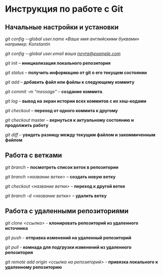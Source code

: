 # Инструкция по работе с Git


## Начальные настройки и установки

*git config --global user.name «Ваше имя английскими буквами»  например: Konstantin*

*git config --global user.email ваша почта@example.com*

*git init* – **инициализация локального репозитория**

*git status* – **получить информацию от git о его текущем состоянии**

*git add* – **добавить файл или файлы к следующему коммиту**

*git commit -m “message”* – **создание коммита**.

*git log* – **вывод на экран истории всех коммитов с их хеш-кодами**

*git checkout* – **переход от одного коммита к другому**

*git checkout* master – **вернуться к актуальному состоянию и продолжить работу**

*git diff* – **увидеть разницу между текущим файлом и закоммиченным файлом**

## Работа с ветками

*git branch* – **посмотреть список веток в репозитории**

*git branch <название ветки>* – **создать новую ветку**

*git checkout <название ветки>* – **переход к другой ветке**

*git branch -d <название ветки>* – **удалить ветку**

## Работа с удаленными репозиториями

*git clone <ссылка>* - **клонировать репозиторий из удаленного источника**

*git push* - **отправка изменений на удаленный репозиторий**

*git pull* - **комнада для подгрузки изменений из удаленного репозитория**

*git remote add origin <ссылка на репозиторий>* - **привязка локального к удаленному репозиторию**

